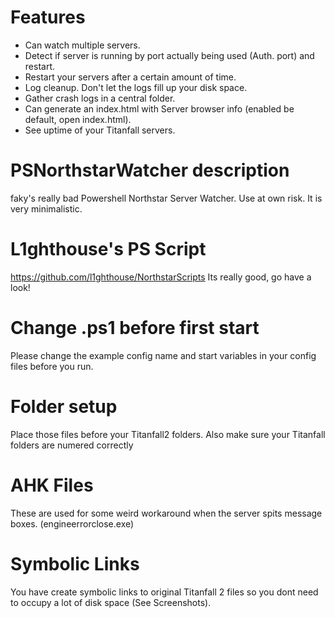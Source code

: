 # Features
- Can watch multiple servers.
- Detect if server is running by port actually being used (Auth. port) and restart.
- Restart your servers after a certain amount of time.
- Log cleanup. Don't let the logs fill up your disk space.
- Gather crash logs in a central folder.
- Can generate an index.html with Server browser info (enabled be default, open index.html).
- See uptime of your Titanfall servers.
# PSNorthstarWatcher description
faky's really bad Powershell Northstar Server Watcher. Use at own risk. It is very minimalistic.
# L1ghthouse's PS Script
https://github.com/l1ghthouse/NorthstarScripts
Its really good, go have a look!
# Change .ps1 before first start
Please change the example config name and start variables in your config files before you run.
# Folder setup
Place those files before your Titanfall2 folders. Also make sure your Titanfall folders are numered correctly
# AHK Files
These are used for some weird workaround when the server spits message boxes. (engineerrorclose.exe)
# Symbolic Links
You have create symbolic links to original Titanfall 2 files so you dont need to occupy a lot of disk space (See Screenshots).
